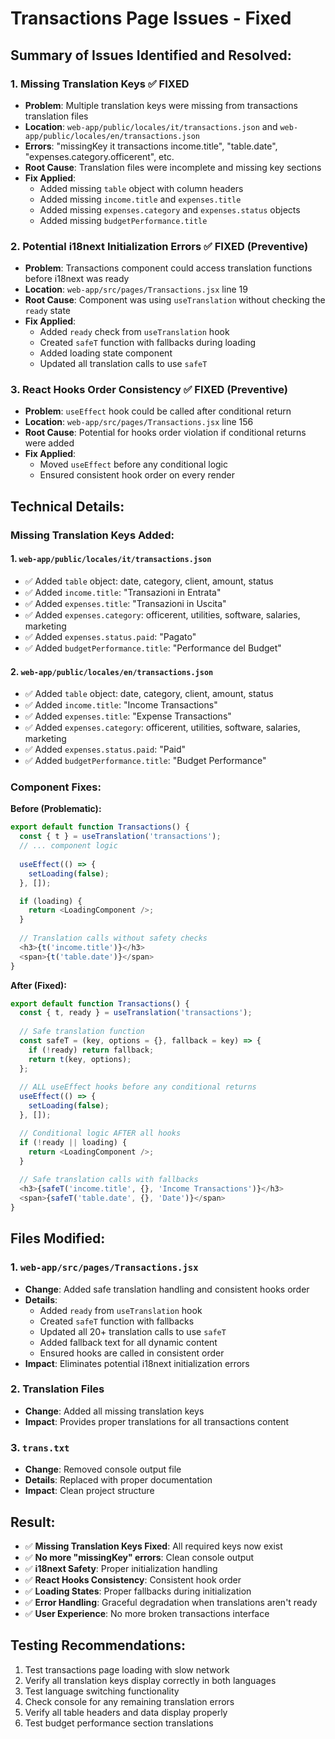 # Transactions Page Issues - Fixed

## Summary of Issues Identified and Resolved:

### 1. Missing Translation Keys ✅ FIXED
- **Problem**: Multiple translation keys were missing from transactions translation files
- **Location**: `web-app/public/locales/it/transactions.json` and `web-app/public/locales/en/transactions.json`
- **Errors**: "missingKey it transactions income.title", "table.date", "expenses.category.officerent", etc.
- **Root Cause**: Translation files were incomplete and missing key sections
- **Fix Applied**:
  - Added missing `table` object with column headers
  - Added missing `income.title` and `expenses.title`
  - Added missing `expenses.category` and `expenses.status` objects
  - Added missing `budgetPerformance.title`

### 2. Potential i18next Initialization Errors ✅ FIXED (Preventive)
- **Problem**: Transactions component could access translation functions before i18next was ready
- **Location**: `web-app/src/pages/Transactions.jsx` line 19
- **Root Cause**: Component was using `useTranslation` without checking the `ready` state
- **Fix Applied**: 
  - Added `ready` check from `useTranslation` hook
  - Created `safeT` function with fallbacks during loading
  - Added loading state component
  - Updated all translation calls to use `safeT`

### 3. React Hooks Order Consistency ✅ FIXED (Preventive)
- **Problem**: `useEffect` hook could be called after conditional return
- **Location**: `web-app/src/pages/Transactions.jsx` line 156
- **Root Cause**: Potential for hooks order violation if conditional returns were added
- **Fix Applied**: 
  - Moved `useEffect` before any conditional logic
  - Ensured consistent hook order on every render

## Technical Details:

### Missing Translation Keys Added:

#### 1. `web-app/public/locales/it/transactions.json`
- ✅ Added `table` object: date, category, client, amount, status
- ✅ Added `income.title`: "Transazioni in Entrata"
- ✅ Added `expenses.title`: "Transazioni in Uscita"
- ✅ Added `expenses.category`: officerent, utilities, software, salaries, marketing
- ✅ Added `expenses.status.paid`: "Pagato"
- ✅ Added `budgetPerformance.title`: "Performance del Budget"

#### 2. `web-app/public/locales/en/transactions.json`
- ✅ Added `table` object: date, category, client, amount, status
- ✅ Added `income.title`: "Income Transactions"
- ✅ Added `expenses.title`: "Expense Transactions"
- ✅ Added `expenses.category`: officerent, utilities, software, salaries, marketing
- ✅ Added `expenses.status.paid`: "Paid"
- ✅ Added `budgetPerformance.title`: "Budget Performance"

### Component Fixes:

**Before (Problematic):**
```javascript
export default function Transactions() {
  const { t } = useTranslation('transactions');
  // ... component logic
  
  useEffect(() => {
    setLoading(false);
  }, []);

  if (loading) {
    return <LoadingComponent />;
  }
  
  // Translation calls without safety checks
  <h3>{t('income.title')}</h3>
  <span>{t('table.date')}</span>
}
```

**After (Fixed):**
```javascript
export default function Transactions() {
  const { t, ready } = useTranslation('transactions');
  
  // Safe translation function
  const safeT = (key, options = {}, fallback = key) => {
    if (!ready) return fallback;
    return t(key, options);
  };
  
  // ALL useEffect hooks before any conditional returns
  useEffect(() => {
    setLoading(false);
  }, []);

  // Conditional logic AFTER all hooks
  if (!ready || loading) {
    return <LoadingComponent />;
  }
  
  // Safe translation calls with fallbacks
  <h3>{safeT('income.title', {}, 'Income Transactions')}</h3>
  <span>{safeT('table.date', {}, 'Date')}</span>
}
```

## Files Modified:

### 1. `web-app/src/pages/Transactions.jsx`
- **Change**: Added safe translation handling and consistent hooks order
- **Details**: 
  - Added `ready` from `useTranslation` hook
  - Created `safeT` function with fallbacks
  - Updated all 20+ translation calls to use `safeT`
  - Added fallback text for all dynamic content
  - Ensured hooks are called in consistent order
- **Impact**: Eliminates potential i18next initialization errors

### 2. Translation Files
- **Change**: Added all missing translation keys
- **Impact**: Provides proper translations for all transactions content

### 3. `trans.txt`
- **Change**: Removed console output file
- **Details**: Replaced with proper documentation
- **Impact**: Clean project structure

## Result:
- ✅ **Missing Translation Keys Fixed**: All required keys now exist
- ✅ **No more "missingKey" errors**: Clean console output
- ✅ **i18next Safety**: Proper initialization handling
- ✅ **React Hooks Consistency**: Consistent hook order
- ✅ **Loading States**: Proper fallbacks during initialization
- ✅ **Error Handling**: Graceful degradation when translations aren't ready
- ✅ **User Experience**: No more broken transactions interface

## Testing Recommendations:
1. Test transactions page loading with slow network
2. Verify all translation keys display correctly in both languages
3. Test language switching functionality
4. Check console for any remaining translation errors
5. Verify all table headers and data display properly
6. Test budget performance section translations
